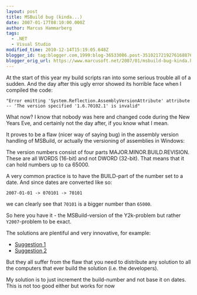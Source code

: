 ```yaml
---
layout: post
title: MSBuild bug (kinda...)
date: 2007-01-17T08:10:00.000Z
author: Marcus Hammarberg
tags:
  - .NET
  - Visual Studio
modified_time: 2010-12-14T15:19:05.648Z
blogger_id: tag:blogger.com,1999:blog-36533086.post-3510217219276168876
blogger_orig_url: https://www.marcusoft.net/2007/01/msbuild-bug-kinda.html
---
```


At the start of this year my build scripts ran into some serious trouble all of a sudden. And the day after this ugly error showed its horrible face when I compiled the code:

`"Error emitting 'System.Reflection.AssemblyVersionAttribute' attribute -- 'The version specified '1.6.70102.1' is invalid"`

What now? I know that nobody was here and changed code during the New Years Eve, and certainly not the day after, if you know what I mean.

It proves to be a flaw (nicer way of saying bug) in the assembly version handling of MSBuild, or actually the versioning of assemblies in Windows:

The version numbers consist of four parts MAJOR.MINOR.BUILD.REVISION. These are all WORDS (16-bit) and not DWORD (32-bit). That means that it can hold numbers up to ca 65000.

A very common practice is to have the BUILD-part of the number set to a date. And since dates are converted like so:

`2007-01-01 -> 070101 -> 70101`

we can clearly see that `70101` is a bigger number than `65000`.

So here you have it - the MSBuild-version of the Y2k-problem but rather `Y2007`-problem to be exact.

The solutions are plentiful and very innovative, for example:

- [Suggestion 1](http://forums.microsoft.com/MSDN/ShowPost.aspx?PostID=1066500&SiteID=1)
- [Suggestion 2](http://forums.microsoft.com/MSDN/ShowPost.aspx?PostID=940650&SiteID=1)

But they all suffer from the flaw that you need to distribute any solution to all the computers that ever build the solution (i.e. the developers).

My solution is to just increment the build-number and not base it on dates. This is not too good either but works for now
